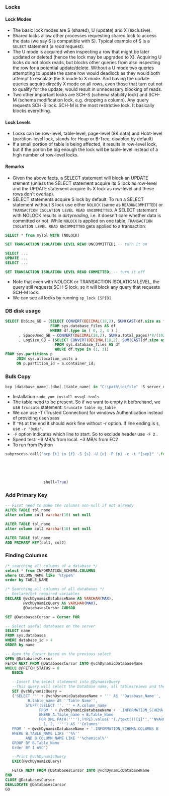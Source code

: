 
### Locks
#### Lock Modes
- The basic lock modes are S (shared), U (update) and X (exclusive). 
- Shared locks allow other processes requesting shared lock to access the data (we say S is compatible with S). Typical example of S is a `SELECT` statement (a *read* request). 
- The U mode is acquired when inspecting a row that might be later updated or deleted (hence the lock may be upgraded to X). Acquiring U locks do not block reads, but blocks other queries from also inspecting the row for a potential update/delete. Without a U mode two queries attempting to update the same row would deadlock as they would both attempt to escalate the S mode to X mode. And having the update queries acquire directly X mode on all rows, even those that turn out not to qualify for the update, would result in unnecessary blocking of reads.
- Two other important locks are SCH-S (schema stability lock) and SCH-M (schema modification lock, e.g. dropping a column). Any query requests SCH-S lock. SCH-M is the most restrictive lock. It basically blocks everything.
#### Lock Levels
- Locks can be row-level, table-level, page-level (8K data) and Hobt-level (partition-level lock, stands for Heap or B-Tree, disabled by default)
- If a small portion of table is being affected, it results in row-level lock, but if the porion be big enough the lock will be table-level instead of a high number of row-level locks.
#### Remarks
- Given the above facts, a SELECT statement will block an UPDATE stement (unless the SELECT statement acquire its S lock as row-level and the UPDATE statement acquire its X lock as row-level and these rows don't overlap). 
- SELECT statements acquire S lock by default. To run a SELECT statement without S lock use either `NOLOCK` (same as `READUNCOMMITTED`) or `TRANSACTION ISOLATION LEVEL READ UNCOMMITTED`. A SELECT statement with NOLOCK results in *dirtyreading*, i.e. it doesn't care whether data is committed or not. While `NOLOCK` is applied on one table, `TRANSACTION ISOLATION LEVEL READ UNCOMMITTED` gets applied to a transaction:
````SQL
SELECT * from myTbl WITH (NOLOCK)
````
````SQL
SET TRANSACTION ISOLATION LEVEL READ UNCOMMITTED; -- turn it on

SELECT ... 
UPDATE ...
SELECT ...

SET TRANSACTION ISOLATION LEVEL READ COMMITTED; -- turn it off
````
- Note that even with NOLOCK or TRANSACTION ISOLATION LEVEL, the query still requests SCH-S lock, so it will block any query that requests SCH-M lock.  
- We can see all locks by running `sp_lock [SPID]`

### DB disk usage
```sql
SELECT DbSize_GB = (SELECT CONVERT(DECIMAL(18,2), SUM(CAST(df.size as float))*8/(1024.0 * 1024))
                    FROM sys.database_files AS df 
                    WHERE df.type in ( 0, 2, 4 ) )
      , SpaceUsed_GB = CONVERT(DECIMAL(18,2), SUM(a.total_pages)*8/(1024.0 * 1024))
      , LogSize_GB = (SELECT CONVERT(DECIMAL(18,2), SUM(CAST(df.size as float))*8/(1024.0 * 1024))
                      FROM sys.database_files AS df 
                      WHERE df.type in (1, 3))
FROM sys.partitions p 
     JOIN sys.allocation_units a 
     ON p.partition_id = a.container_id;
```

### Bulk Copy
```powershell
bcp [database_name].[dbo].[table_name] in "C:\path\to\file" -S server_name -U user_name -P password -c -t ','
```
- Installation `sudo yum install mssql-tools`
- The table need to be present. So if we want to empty it beforehand, we use `truncate` statement: `truncate table my_table`
- We can use -T (Trusted Connection) for windows Authentication instead of providing user/pass
- If `^M$` at the end it should work fine without -r option. If line ending is `$`, use `-r "0x0a"`.
- `-F` option indicates which line to start. So to exclude header use `-F 2` .
- Speed test: ~6 MB/s from local. ~3 MB/s from EC2
- To run from Python
```python
subprocess.call('bcp {t} in {f} -S {s} -U {u} -P {p} -c -t "{sep}" '.format(t='db_name.dbo.table_name', 
                                                                            f='out.csv', 
                                                                            s='server_name', 
                                                                            u='user_name', 
                                                                            p="pass", 
                                                                            sep='\t'), 
                 shell=True)
```
### Add Primary Key
```SQL
-- First need to make the columns non-null if not already
ALTER TABLE tbl_name
alter column col1 varchar(10) not null

ALTER TABLE tbl_name
alter column col2 varchar(10) not null

ALTER TABLE tbl_name
ADD PRIMARY KEY(col1, col2)
```

### Finding Columns
````SQL
/* searching all columns of a database */
select * from INFORMATION_SCHEMA.COLUMNS
where COLUMN_NAME like '%type%'
order by TABLE_NAME

/* Searching all columns of all databases */
-- Declare/Set required variables
DECLARE @vchDynamicDatabaseName AS VARCHAR(MAX),
        @vchDynamicQuery As VARCHAR(MAX),
        @DatabasesCursor CURSOR

SET @DatabasesCursor = Cursor FOR

-- Select useful databases on the server
SELECT name 
FROM sys.databases 
WHERE database_id > 4 
ORDER by name

-- Open the Cursor based on the previous select
OPEN @DatabasesCursor
FETCH NEXT FROM @DatabasesCursor INTO @vchDynamicDatabaseName
WHILE @@FETCH_STATUS = 0
   BEGIN

   --Insert the select statement into @DynamicQuery 
   --This query will select the Database name, all tables/views and their columns (in a comma delimited field)
   SET @vchDynamicQuery =
   ('SELECT ''' + @vchDynamicDatabaseName + ''' AS ''Database_Name'',
          B.table_name AS ''Table Name'',
         STUFF((SELECT '', '' + A.column_name
               FROM ' + @vchDynamicDatabaseName + '.INFORMATION_SCHEMA.COLUMNS A
               WHERE A.Table_name = B.Table_Name
               FOR XML PATH(''''),TYPE).value(''(./text())[1]'',''NVARCHAR(MAX)'')
               , 1, 2, '''') AS ''Columns''
   FROM ' + @vchDynamicDatabaseName + '.INFORMATION_SCHEMA.COLUMNS B
   WHERE B.TABLE_NAME LIKE ''%%''
         AND B.COLUMN_NAME LIKE ''%chemical%''
   GROUP BY B.Table_Name
   Order BY 1 ASC')

   --Print @vchDynamicQuery
   EXEC(@vchDynamicQuery)

   FETCH NEXT FROM @DatabasesCursor INTO @vchDynamicDatabaseName
END
CLOSE @DatabasesCursor
DEALLOCATE @DatabasesCursor
GO
````

